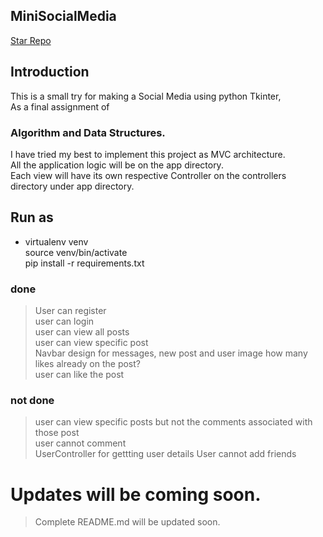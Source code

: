 ## MiniSocialMedia
[Star Repo]


## Introduction
This is a small try for making a Social Media using python Tkinter,  
As a final assignment of 

### Algorithm and Data Structures.


I have tried my best to implement this project as MVC architecture.\
All the application logic will be on the app directory.\
Each view will have its own respective Controller on the controllers\
directory under app directory.


## Run as

- virtualenv venv \
  source venv/bin/activate \
  pip install -r requirements.txt


### done
> User can register  
> user can login  
> user can view all posts  
> user can view specific post  
> Navbar design for messages, new post and user image
> how many likes already on the post?  
> user can like the post  

### not done
> user can view specific posts but not the comments associated with those post  
> user cannot comment  
> UserController for gettting user details
> User cannot add friends


# Updates will be coming soon.

> Complete README.md will be updated soon.

[Star Repo]: https://github.com/leodahal4/MiniSocialMedia
